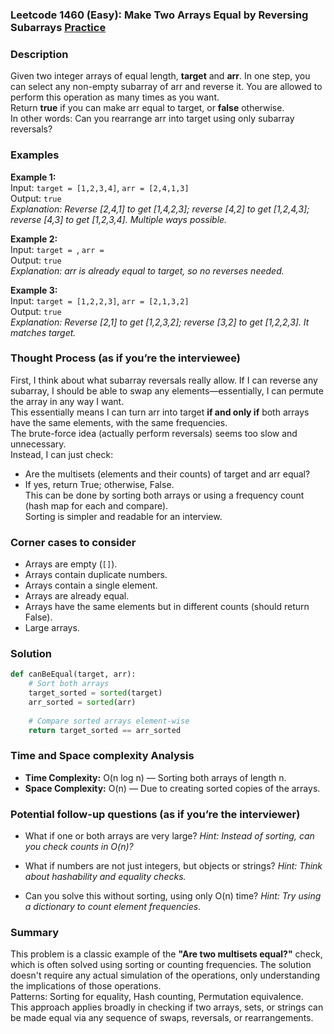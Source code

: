### Leetcode 1460 (Easy): Make Two Arrays Equal by Reversing Subarrays [Practice](https://leetcode.com/problems/make-two-arrays-equal-by-reversing-subarrays)

### Description  
Given two integer arrays of equal length, **target** and **arr**. In one step, you can select any non-empty subarray of arr and reverse it. You are allowed to perform this operation as many times as you want.  
Return **true** if you can make arr equal to target, or **false** otherwise.  
In other words: Can you rearrange arr into target using only subarray reversals?  


### Examples  

**Example 1:**  
Input: `target = [1,2,3,4]`, `arr = [2,4,1,3]`  
Output: `true`  
*Explanation: Reverse [2,4,1] to get [1,4,2,3]; reverse [4,2] to get [1,2,4,3]; reverse [4,3] to get [1,2,3,4]. Multiple ways possible.*

**Example 2:**  
Input: `target = `, `arr = `  
Output: `true`  
*Explanation: arr is already equal to target, so no reverses needed.*

**Example 3:**  
Input: `target = [1,2,2,3]`, `arr = [2,1,3,2]`  
Output: `true`  
*Explanation: Reverse [2,1] to get [1,2,3,2]; reverse [3,2] to get [1,2,2,3]. It matches target.*


### Thought Process (as if you’re the interviewee)  
First, I think about what subarray reversals really allow. If I can reverse any subarray, I should be able to swap any elements—essentially, I can permute the array in any way I want.  
This essentially means I can turn arr into target **if and only if** both arrays have the same elements, with the same frequencies.  
The brute-force idea (actually perform reversals) seems too slow and unnecessary.  
Instead, I can just check:  
- Are the multisets (elements and their counts) of target and arr equal?  
- If yes, return True; otherwise, False.  
This can be done by sorting both arrays or using a frequency count (hash map for each and compare).  
Sorting is simpler and readable for an interview.

### Corner cases to consider  
- Arrays are empty (`[]`).
- Arrays contain duplicate numbers.
- Arrays contain a single element.
- Arrays are already equal.
- Arrays have the same elements but in different counts (should return False).
- Large arrays.

### Solution

```python
def canBeEqual(target, arr):
    # Sort both arrays
    target_sorted = sorted(target)
    arr_sorted = sorted(arr)
    
    # Compare sorted arrays element-wise
    return target_sorted == arr_sorted
```

### Time and Space complexity Analysis  

- **Time Complexity:** O(n log n) — Sorting both arrays of length n.
- **Space Complexity:** O(n) — Due to creating sorted copies of the arrays.

### Potential follow-up questions (as if you’re the interviewer)  

- What if one or both arrays are very large?
  *Hint: Instead of sorting, can you check counts in O(n)?*

- What if numbers are not just integers, but objects or strings?
  *Hint: Think about hashability and equality checks.*

- Can you solve this without sorting, using only O(n) time?
  *Hint: Try using a dictionary to count element frequencies.*

### Summary
This problem is a classic example of the **"Are two multisets equal?"** check, which is often solved using sorting or counting frequencies. The solution doesn't require any actual simulation of the operations, only understanding the implications of those operations.  
Patterns: Sorting for equality, Hash counting, Permutation equivalence.  
This approach applies broadly in checking if two arrays, sets, or strings can be made equal via any sequence of swaps, reversals, or rearrangements.